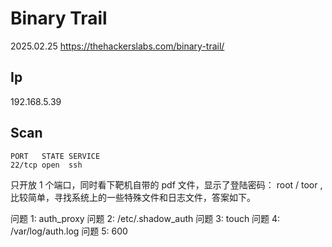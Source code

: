 # Binary Trail

2025.02.25 https://thehackerslabs.com/binary-trail/

## Ip

192.168.5.39

## Scan

```
PORT   STATE SERVICE
22/tcp open  ssh
```

只开放 1 个端口，同时看下靶机自带的 pdf 文件，显示了登陆密码： root / toor , 比较简单，寻找系统上的一些特殊文件和日志文件，答案如下。

问题 1: auth_proxy
问题 2: /etc/.shadow_auth
问题 3: touch
问题 4: /var/log/auth.log
问题 5: 600
